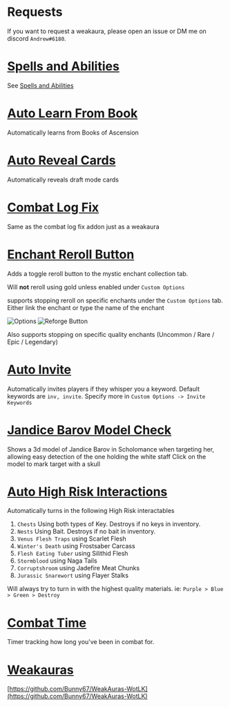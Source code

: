 # Requests
If you want to request a weakaura, please open an issue or DM me on discord `Andrew#6180`.
# [Spells and Abilities](Spells%20and%20Abilities/)
See [Spells and Abilities](Spells%20and%20Abilities/)

# [Auto Learn From Book](Auto%20Learn%20From%20Book)
Automatically learns from Books of Ascension

# [Auto Reveal Cards](Auto%20Reveal%20Cards)
Automatically reveals draft mode cards

# [Combat Log Fix](Combat%20Log%20Fix)
Same as the combat log fix addon just as a weakaura

# [Enchant Reroll Button](Enchant%20Reroll%20Button)
Adds a toggle reroll button to the mystic enchant collection tab.

Will **not** reroll using gold unless enabled under `Custom Options`

supports stopping reroll on specific enchants under the `Custom Options` tab. Either link the enchant or type the name of the enchant

![Options](https://i.imgur.com/B7wQE6D.png)
![Reforge Button](https://i.imgur.com/Gheq2y2.png)

Also supports stopping on specific quality enchants (Uncommon / Rare / Epic / Legendary)

# [Auto Invite](Auto%20Invite)
Automatically invites players if they whisper you a keyword. Default keywords are `inv, invite`. Specify more in `Custom Options -> Invite Keywords`
# [Jandice Barov Model Check](Jandice%20Barov%20Model%20Check)
Shows a 3d model of Jandice Barov in Scholomance when targeting her, allowing easy detection of the one holding the white staff
Click on the model to mark target with a skull

# [Auto High Risk Interactions](Auto%20High%20Risk%20Interactions)
Automatically turns in the following High Risk interactables
1. `Chests` Using both types of Key. Destroys if no keys in inventory.
2. `Nests` Using Bait. Destroys if no bait in inventory.
3. `Venus Flesh Traps` using Scarlet Flesh
4. `Winter's Death` using Frostsaber Carcass
5. `Flesh Eating Tuber` using Silithid Flesh
6. `Stormblood` using Naga Tails
7. `Corruptshroom` using Jadefire Meat Chunks
8. `Jurassic Snarewort` using Flayer Stalks

Will always try to turn in with the highest quality materials. ie: `Purple > Blue > Green > Destroy`

# [Combat Time](Combat%20Time)
Timer tracking how long you've been in combat for.

# [Weakauras](https://github.com/Bunny67/WeakAuras-WotLK)
[https://github.com/Bunny67/WeakAuras-WotLK](https://github.com/Bunny67/WeakAuras-WotLK)

